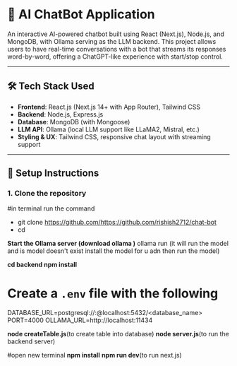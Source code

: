 # 💬 AI ChatBot Application

An interactive AI-powered chatbot built using React (Next.js), Node.js, and MongoDB, with Ollama serving as the LLM backend. This project allows users to have real-time conversations with a bot that streams its responses word-by-word, offering a ChatGPT-like experience with start/stop control.

---

## 🛠️ Tech Stack Used

- **Frontend**: React.js (Next.js 14+ with App Router), Tailwind CSS
- **Backend**: Node.js, Express.js
- **Database**: MongoDB (with Mongoose)
- **LLM API**: Ollama (local LLM support like LLaMA2, Mistral, etc.)
- **Styling & UX**: Tailwind CSS, responsive chat layout with streaming support

---

## 🧰 Setup Instructions

### 1. Clone the repository
#in terminal run the command
- git clone https://github.com/https://github.com/rishish2712/chat-bot
- cd <your-chatbot-project >


**Start the Ollama server (download ollama )**
ollama run <modelname> (it will run the model and is model doesn't exist install the model for u adn then run the model)


**cd backend
npm install**

# Create a `.env` file with the following
DATABASE_URL=postgresql://<username>:<password>@localhost:5432/<database_name>
PORT=4000
OLLAMA_URL=http://localhost:11434

**node createTable.js**(to create table into database)
**node server.js**(to run the backend server)

#open new terminal 
**npm install**
**npm run dev**(to run next.js)

